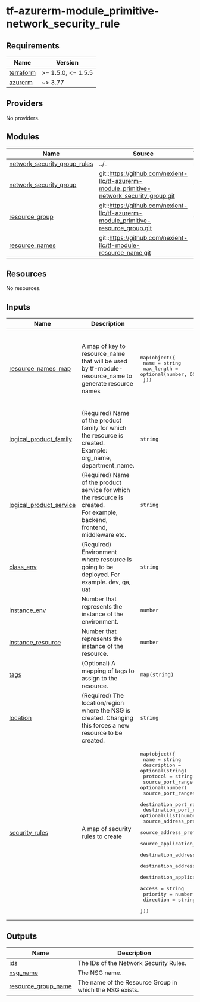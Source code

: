 # tf-azurerm-module_primitive-network_security_rule

<!-- BEGINNING OF PRE-COMMIT-TERRAFORM DOCS HOOK -->
## Requirements

| Name | Version |
|------|---------|
| <a name="requirement_terraform"></a> [terraform](#requirement\_terraform) | >= 1.5.0, <= 1.5.5 |
| <a name="requirement_azurerm"></a> [azurerm](#requirement\_azurerm) | ~> 3.77 |

## Providers

No providers.

## Modules

| Name | Source | Version |
|------|--------|---------|
| <a name="module_network_security_group_rules"></a> [network\_security\_group\_rules](#module\_network\_security\_group\_rules) | ../.. | n/a |
| <a name="module_network_security_group"></a> [network\_security\_group](#module\_network\_security\_group) | git::https://github.com/nexient-llc/tf-azurerm-module_primitive-network_security_group.git | 0.1.0 |
| <a name="module_resource_group"></a> [resource\_group](#module\_resource\_group) | git::https://github.com/nexient-llc/tf-azurerm-module_primitive-resource_group.git | 0.2.1 |
| <a name="module_resource_names"></a> [resource\_names](#module\_resource\_names) | git::https://github.com/nexient-llc/tf-module-resource_name.git | 1.1.0 |

## Resources

No resources.

## Inputs

| Name | Description | Type | Default | Required |
|------|-------------|------|---------|:--------:|
| <a name="input_resource_names_map"></a> [resource\_names\_map](#input\_resource\_names\_map) | A map of key to resource\_name that will be used by tf-module-resource\_name to generate resource names | <pre>map(object({<br>    name       = string<br>    max_length = optional(number, 60)<br>  }))</pre> | <pre>{<br>  "network_security_group": {<br>    "max_length": 80,<br>    "name": "nsgRule"<br>  },<br>  "resource_group": {<br>    "max_length": 80,<br>    "name": "rg"<br>  }<br>}</pre> | no |
| <a name="input_logical_product_family"></a> [logical\_product\_family](#input\_logical\_product\_family) | (Required) Name of the product family for which the resource is created.<br>    Example: org\_name, department\_name. | `string` | `"launch"` | no |
| <a name="input_logical_product_service"></a> [logical\_product\_service](#input\_logical\_product\_service) | (Required) Name of the product service for which the resource is created.<br>    For example, backend, frontend, middleware etc. | `string` | `"nsgRule"` | no |
| <a name="input_class_env"></a> [class\_env](#input\_class\_env) | (Required) Environment where resource is going to be deployed. For example. dev, qa, uat | `string` | `"dev"` | no |
| <a name="input_instance_env"></a> [instance\_env](#input\_instance\_env) | Number that represents the instance of the environment. | `number` | `0` | no |
| <a name="input_instance_resource"></a> [instance\_resource](#input\_instance\_resource) | Number that represents the instance of the resource. | `number` | `0` | no |
| <a name="input_tags"></a> [tags](#input\_tags) | (Optional) A mapping of tags to assign to the resource. | `map(string)` | `{}` | no |
| <a name="input_location"></a> [location](#input\_location) | (Required) The location/region where the NSG is created. Changing this forces a new resource to be created. | `string` | n/a | yes |
| <a name="input_security_rules"></a> [security\_rules](#input\_security\_rules) | A map of security rules to create | <pre>map(object({<br>    name                                       = string<br>    description                                = optional(string)<br>    protocol                                   = string<br>    source_port_range                          = optional(number)<br>    source_port_ranges                         = optional(list(number))<br>    destination_port_range                     = optional(number)<br>    destination_port_ranges                    = optional(list(number))<br>    source_address_prefix                      = optional(string)<br>    source_address_prefixes                    = optional(list(string))<br>    source_application_security_group_ids      = optional(list(string))<br>    destination_address_prefix                 = optional(string)<br>    destination_address_prefixes               = optional(list(string))<br>    destination_application_security_group_ids = optional(list(string))<br>    access                                     = string<br>    priority                                   = number<br>    direction                                  = string<br>  }))</pre> | `{}` | no |

## Outputs

| Name | Description |
|------|-------------|
| <a name="output_ids"></a> [ids](#output\_ids) | The IDs of the Network Security Rules. |
| <a name="output_nsg_name"></a> [nsg\_name](#output\_nsg\_name) | The NSG name. |
| <a name="output_resource_group_name"></a> [resource\_group\_name](#output\_resource\_group\_name) | The name of the Resource Group in which the NSG exists. |
<!-- END OF PRE-COMMIT-TERRAFORM DOCS HOOK -->
